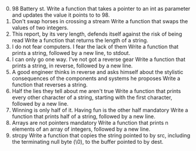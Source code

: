 0. 98 Battery st.
  Write a function that takes a pointer to an int as parameter and updates the value it points to to 98.
1. Don't swap horses in crossing a stream
  Write a function that swaps the values of two integers.
2. This report, by its very length, defends itself against the risk of being read
   Write a function that returns the length of a string.
3. I do not fear computers. I fear the lack of them
   Write a function that prints a string, followed by a new line, to stdout.
4. I can only go one way. I've not got a reverse gear
  Write a function that prints a string, in reverse, followed by a new line.
5. A good engineer thinks in reverse and asks himself about the stylistic consequences of the components and systems he proposes
   Write a function that reverses a string.
6. Half the lies they tell about me aren't true
   Write a function that prints every other character of a string, starting with the first character, followed by a new line.
7. Winning is only half of it. Having fun is the other half mandatory
   Write a function that prints half of a string, followed by a new line.
8. Arrays are not pointers mandatory
   Write a function that prints n elements of an array of integers, followed by a new line.
9. strcpy
   Write a function that copies the string pointed to by src, including the terminating null byte (\0), to the buffer pointed to by dest.

